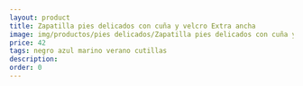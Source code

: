 ```yaml
---
layout: product
title: Zapatilla pies delicados con cuña y velcro Extra ancha
image: img/productos/pies delicados/Zapatilla pies delicados con cuña y velcro Extra ancha=42=negro azul marino verano cutillas.webp
price: 42
tags: negro azul marino verano cutillas
description: 
order: 0
---
```

